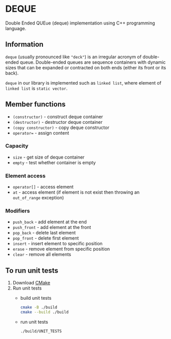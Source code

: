 # DEQUE

Double Ended QUEue (deque) implementation using C++ programming language.

## Information

`deque` (usually pronounced like `"deck"`) is an irregular acronym of double-ended queue. Double-ended queues are sequence containers with dynamic sizes that can be expanded or contracted on both ends (either its front or its back).

`deque` in our library is implemented such as `linked list`, where element of `linked list` is `static vector`.

## Member functions

- `(constructor)` - construct deque container
- `(destructor)` - destructor deque container
- `(copy constructor)` - copy deque constructor
- `operator=` - assign content

### Capacity

- `size` - get size of deque container
- `empty` - test whether container is empty

### Element access

- `operator[]` - access element
- `at` - access element (if element is not exist then throwing an `out_of_range` exception)

### Modifiers

- `push_back` - add element at the end
- `push_front` - add element at the front
- `pop_back` -  delete last element
- `pop_front` - delete first element
- `insert` - insert element to specific position
- `erase` - remove element from specific position
- `clear` - remove all elements

## To run unit tests

1. Download [CMake](https://cmake.org/download/)
2. Run unit tests
    - build unit tests

        ```bash
        cmake -B ./build
        cmake --build ./build
        ```

    - run unit tests

        ```bash
        ./build/UNIT_TESTS
        ```

